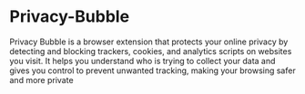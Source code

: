 # Privacy-Bubble
Privacy Bubble is a browser extension that protects your online privacy by detecting and blocking trackers, cookies, and analytics scripts on websites you visit. It helps you understand who is trying to collect your data and gives you control to prevent unwanted tracking, making your browsing safer and more private
